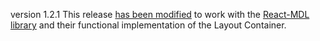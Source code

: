 version 1.2.1
This release [has been modified](https://github.com/Staffjoy/staffjoy/commit/f134ba705ff3fa15ae0d3d1b0f633ec25e80348d) to work with the [React-MDL library](https://tleunen.github.io/react-mdl/) and their functional implementation of the Layout Container.
